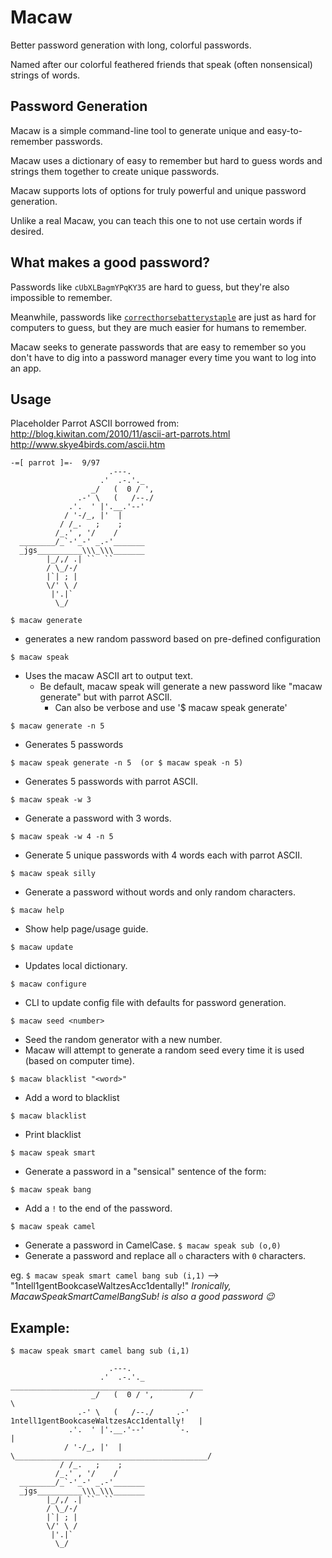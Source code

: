 # Macaw

Better password generation with long, colorful passwords.

Named after our colorful feathered friends that speak (often nonsensical) strings of words.

## Password Generation

Macaw is a simple command-line tool to generate unique and easy-to-remember passwords.

Macaw uses a dictionary of easy to remember but hard to guess words and strings them together to create unique passwords.

Macaw supports lots of options for truly powerful and unique password generation.

Unlike a real Macaw, you can teach this one to not use certain words if desired.

## What makes a good password?

Passwords like `cUbXLBagmYPqKY35` are hard to guess, but they're also impossible to remember.

Meanwhile, passwords like [`correcthorsebatterystaple`](https://xkcd.com/936/)
are just as hard for computers to guess, but they are much easier for humans to remember.

Macaw seeks to generate passwords that are easy to remember so you don't have to dig into a password
manager every time you want to log into an app.

## Usage

Placeholder Parrot ASCII borrowed from:
http://blog.kiwitan.com/2010/11/ascii-art-parrots.html
http://www.skye4birds.com/ascii.htm
```
-=[ parrot ]=-  9/97
                      .---.
                    .'  .-.'._
                  _/   (  0 / ',
               .-' \   (   /--./
             .'.  ' |'.__.'--'
            / '-/_, |'  |
           / /_.   ;    ;
          /_.' , '/    /
  ________/_`-'_-' _.-'_______
  _jgs__________\\\_\\\_______
        |_/,/ .| ``  ``
        / \_/-/
        |`| ; |
        \/' \ /
         |'.|`
          \_/
```
`$ macaw generate`
- generates a new random password based on pre-defined configuration

`$ macaw speak`
- Uses the macaw ASCII art to output text.
  - Be default, macaw speak will generate a new password like "macaw generate" but with parrot ASCII.
    - Can also be verbose and use '$ macaw speak generate'

`$ macaw generate -n 5`
- Generates 5 passwords

`$ macaw speak generate -n 5  (or $ macaw speak -n 5)`
- Generates 5 passwords with parrot ASCII.

`$ macaw speak -w 3`
- Generate a password with 3 words.

`$ macaw speak -w 4 -n 5`
- Generate 5 unique passwords with 4 words each with parrot ASCII.

`$ macaw speak silly`
- Generate a password without words and only random characters.

`$ macaw help`
- Show help page/usage guide.

`$ macaw update`
- Updates local dictionary.

`$ macaw configure`
- CLI to update config file with defaults for password generation.

`$ macaw seed <number>`
- Seed the random generator with a new number.
- Macaw will attempt to generate a random seed every time it is used (based on computer time).

`$ macaw blacklist "<word>"`
- Add a word to blacklist

`$ macaw blacklist`
- Print blacklist

`$ macaw speak smart`
- Generate a password in a "sensical" sentence of the form: <adjective><noun><verb><adverb>

`$ macaw speak bang`
- Add a `!` to the end of the password.

`$ macaw speak camel`
- Generate a password in CamelCase.
`$ macaw speak sub (o,0)`
- Generate a password and replace all `o` characters with `0` characters.

eg. `$ macaw speak smart camel bang sub (i,1)` --> "1ntell1gentBookcaseWaltzesAcc1dentally!"
*Ironically, MacawSpeakSmartCamelBangSub! is also a good password :wink:*

## Example:

```
$ macaw speak smart camel bang sub (i,1)

                      .---.
                    .'  .-.'._           ___________________________________________
                  _/   (  0 / ',        /                                           \
               .-' \   (   /--./     .-'   1ntell1gentBookcaseWaltzesAcc1dentally!   |
             .'.  ' |'.__.'--'       `-.                                             |
            / '-/_, |'  |               \___________________________________________/
           / /_.   ;    ;
          /_.' , '/    /
  ________/_`-'_-' _.-'_______
  _jgs__________\\\_\\\_______
        |_/,/ .| ``  ``
        / \_/-/
        |`| ; |
        \/' \ /
         |'.|`
          \_/

```
